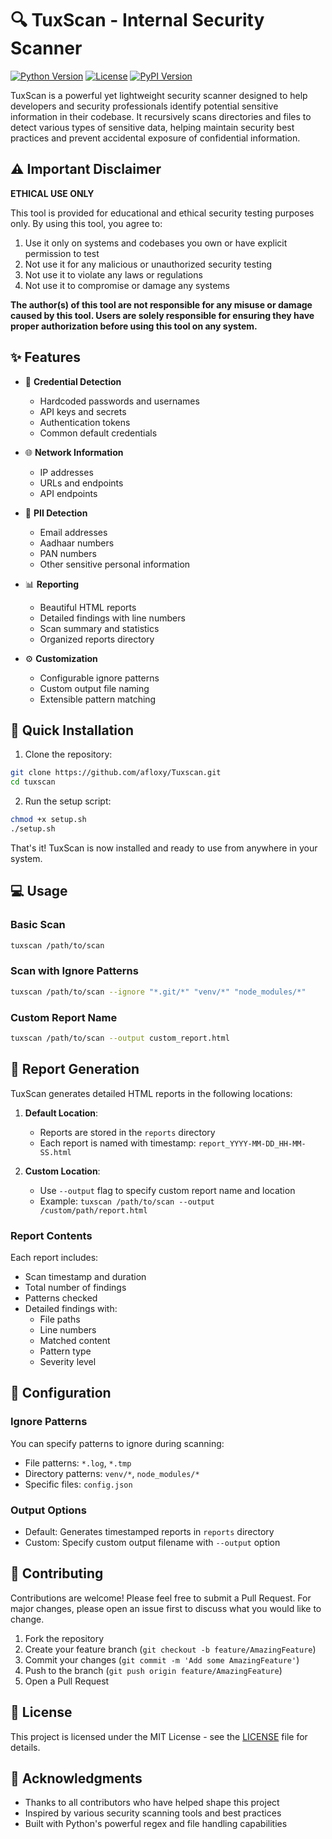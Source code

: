 # 🔍 TuxScan - Internal Security Scanner

[![Python Version](https://img.shields.io/badge/python-3.6%2B-blue)](https://www.python.org/downloads/)
[![License](https://img.shields.io/badge/license-MIT-green)](LICENSE)
[![PyPI Version](https://img.shields.io/badge/pypi-v1.0.0-orange)](https://pypi.org/project/tuxscan/)

TuxScan is a powerful yet lightweight security scanner designed to help developers and security professionals identify potential sensitive information in their codebase. It recursively scans directories and files to detect various types of sensitive data, helping maintain security best practices and prevent accidental exposure of confidential information.

## ⚠️ Important Disclaimer

**ETHICAL USE ONLY**

This tool is provided for educational and ethical security testing purposes only. By using this tool, you agree to:

1. Use it only on systems and codebases you own or have explicit permission to test
2. Not use it for any malicious or unauthorized security testing
3. Not use it to violate any laws or regulations
4. Not use it to compromise or damage any systems

**The author(s) of this tool are not responsible for any misuse or damage caused by this tool. Users are solely responsible for ensuring they have proper authorization before using this tool on any system.**

## ✨ Features

- 🔑 **Credential Detection**
  - Hardcoded passwords and usernames
  - API keys and secrets
  - Authentication tokens
  - Common default credentials

- 🌐 **Network Information**
  - IP addresses
  - URLs and endpoints
  - API endpoints

- 👤 **PII Detection**
  - Email addresses
  - Aadhaar numbers
  - PAN numbers
  - Other sensitive personal information

- 📊 **Reporting**
  - Beautiful HTML reports
  - Detailed findings with line numbers
  - Scan summary and statistics
  - Organized reports directory

- ⚙️ **Customization**
  - Configurable ignore patterns
  - Custom output file naming
  - Extensible pattern matching

## 🚀 Quick Installation

1. Clone the repository:
```bash
git clone https://github.com/afloxy/Tuxscan.git
cd tuxscan
```

2. Run the setup script:
```bash
chmod +x setup.sh
./setup.sh
```

That's it! TuxScan is now installed and ready to use from anywhere in your system.

## 💻 Usage

### Basic Scan
```bash
tuxscan /path/to/scan
```

### Scan with Ignore Patterns
```bash
tuxscan /path/to/scan --ignore "*.git/*" "venv/*" "node_modules/*"
```

### Custom Report Name
```bash
tuxscan /path/to/scan --output custom_report.html
```

## 📝 Report Generation

TuxScan generates detailed HTML reports in the following locations:

1. **Default Location**: 
   - Reports are stored in the `reports` directory
   - Each report is named with timestamp: `report_YYYY-MM-DD_HH-MM-SS.html`

2. **Custom Location**:
   - Use `--output` flag to specify custom report name and location
   - Example: `tuxscan /path/to/scan --output /custom/path/report.html`

### Report Contents
Each report includes:
- Scan timestamp and duration
- Total number of findings
- Patterns checked
- Detailed findings with:
  - File paths
  - Line numbers
  - Matched content
  - Pattern type
  - Severity level

## 🔧 Configuration

### Ignore Patterns
You can specify patterns to ignore during scanning:
- File patterns: `*.log`, `*.tmp`
- Directory patterns: `venv/*`, `node_modules/*`
- Specific files: `config.json`

### Output Options
- Default: Generates timestamped reports in `reports` directory
- Custom: Specify custom output filename with `--output` option

## 🤝 Contributing

Contributions are welcome! Please feel free to submit a Pull Request. For major changes, please open an issue first to discuss what you would like to change.

1. Fork the repository
2. Create your feature branch (`git checkout -b feature/AmazingFeature`)
3. Commit your changes (`git commit -m 'Add some AmazingFeature'`)
4. Push to the branch (`git push origin feature/AmazingFeature`)
5. Open a Pull Request

## 📄 License

This project is licensed under the MIT License - see the [LICENSE](LICENSE) file for details.

## 🙏 Acknowledgments

- Thanks to all contributors who have helped shape this project
- Inspired by various security scanning tools and best practices
- Built with Python's powerful regex and file handling capabilities 
